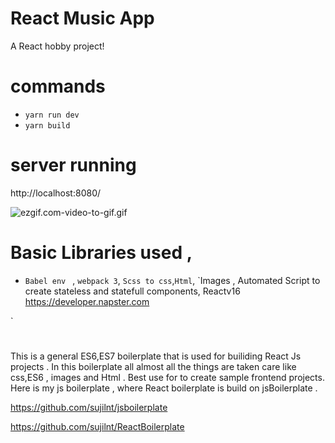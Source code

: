 # React Music App
A React hobby project!

# commands  
- `yarn run dev`
- `yarn build`


# server running 
http://localhost:8080/

![ezgif.com-video-to-gif.gif](https://github.com/sujilnt/MusicApp/blob/master/ezgif.com-video-to-gif.gif)


# Basic Libraries used , 
- `Babel env ` , `webpack 3`, `Scss to css`,`Html`, `Images , 
Automated Script to create stateless and statefull components, Reactv16
https://developer.napster.com

`


#
This is a general ES6,ES7 boilerplate that is used for builiding  React Js projects .  In this boilerplate all almost all the things are taken care like css,ES6 , images and Html . Best use for to create sample  frontend projects. Here is my js boilerplate , where React boilerplate is build on jsBoilerplate . 

https://github.com/sujilnt/jsboilerplate

https://github.com/sujilnt/ReactBoilerplate


